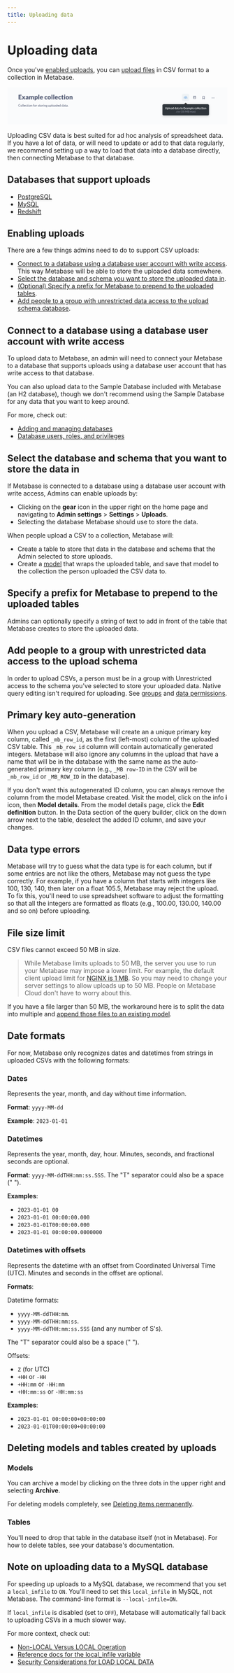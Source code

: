 ```yaml
---
title: Uploading data
---
```


# Uploading data

Once you've [enabled uploads](#enabling-uploads), you can [upload files](../exploration-and-organization/collections.md#uploading-data) in CSV format to a collection in Metabase.

![Upload CSV data to a collection in Metabase](./images/upload-to-collection.png)

Uploading CSV data is best suited for ad hoc analysis of spreadsheet data. If you have a lot of data, or will need to update or add to that data regularly, we recommend setting up a way to load that data into a database directly, then connecting Metabase to that database.

## Databases that support uploads

- [PostgreSQL](../databases/connections/postgresql.md)
- [MySQL](../databases/connections/mysql.md)
- [Redshift](../databases/connections/redshift.md)

## Enabling uploads

There are a few things admins need to do to support CSV uploads:

- [Connect to a database using a database user account with write access](#connect-to-a-database-using-a-database-user-account-with-write-access). This way Metabase will be able to store the uploaded data somewhere.
- [Select the database and schema you want to store the uploaded data in](#select-the-database-and-schema-that-you-want-to-store-the-data-in).
- [(Optional) Specify a prefix for Metabase to prepend to the uploaded tables](#specify-a-prefix-for-metabase-to-prepend-to-the-uploaded-tables).
- [Add people to a group with unrestricted data access to the upload schema database](#add-people-to-a-group-with-unrestricted-data-access-to-the-upload-schema).

## Connect to a database using a database user account with write access

To upload data to Metabase, an admin will need to connect your Metabase to a database that supports uploads using a database user account that has write access to that database.

You can also upload data to the Sample Database included with Metabase (an H2 database), though we don't recommend using the Sample Database for any data that you want to keep around.

For more, check out:

- [Adding and managing databases](./connecting.md)
- [Database users, roles, and privileges](./users-roles-privileges.md#privileges-to-enable-uploads)

## Select the database and schema that you want to store the data in

If Metabase is connected to a database using a database user account with write access, Admins can enable uploads by:

- Clicking on the **gear** icon in the upper right on the home page and navigating to **Admin settings** > **Settings** > **Uploads**.
- Selecting the database Metabase should use to store the data.

When people upload a CSV to a collection, Metabase will:

- Create a table to store that data in the database and schema that the Admin selected to store uploads.
- Create a [model](../data-modeling/models.md) that wraps the uploaded table, and save that model to the collection the person uploaded the CSV data to.

## Specify a prefix for Metabase to prepend to the uploaded tables

Admins can optionally specify a string of text to add in front of the table that Metabase creates to store the uploaded data.

## Add people to a group with unrestricted data access to the upload schema

In order to upload CSVs, a person must be in a group with Unrestricted access to the schema you've selected to store your uploaded data. Native query editing isn't required for uploading. See [groups](../people-and-groups/managing.md) and [data permissions](../permissions/data.md).

## Primary key auto-generation

When you upload a CSV, Metabase will create an a unique primary key column, called `_mb_row_id`, as the first (left-most) column of the uploaded CSV table. This `_mb_row_id` column will contain automatically generated integers. Metabase will also ignore any columns in the upload that have a name that will be in the database with the same name as the auto-generated primary key column (e.g., `_MB row-ID` in the CSV will be `_mb_row_id` or `_MB_ROW_ID` in the database).

If you don't want this autogenerated ID column, you can always remove the column from the model Metabase created. Visit the model, click on the info **i** icon, then **Model details**. From the model details page, click the **Edit definition** button. In the Data section of the query builder, click on the down arrow next to the table, deselect the added ID column, and save your changes.

## Data type errors

Metabase will try to guess what the data type is for each column, but if some entries are not like the others, Metabase may not guess the type correctly. For example, if you have a column that starts with integers like 100, 130, 140, then later on a float 105.5, Metabase may reject the upload. To fix this, you'll need to use spreadsheet software to adjust the formatting so that all the integers are formatted as floats  (e.g., 100.00, 130.00, 140.00 and so on) before uploading.

## File size limit

CSV files cannot exceed 50 MB in size.

> While Metabase limits uploads to 50 MB, the server you use to run your Metabase may impose a lower limit. For example, the default client upload limit for [NGINX is 1 MB](https://nginx.org/en/docs/http/ngx_http_core_module.html#client_max_body_size). So you may need to change your server settings to allow uploads up to 50 MB. People on Metabase Cloud don't have to worry about this.

If you have a file larger than 50 MB, the workaround here is to split the data into multiple and [append those files to an existing model](../exploration-and-organization/collections.md#appending-to-a-model-created-by-an-upload).

## Date formats

For now, Metabase only recognizes dates and datetimes from strings in uploaded CSVs with the following formats:

### Dates

Represents the year, month, and day without time information.

**Format**: `yyyy-MM-dd`

**Example**: `2023-01-01`

### Datetimes

Represents the year, month, day, hour. Minutes, seconds, and fractional seconds are optional.

**Format**: `yyyy-MM-ddTHH:mm:ss.SSS`. The "T" separator could also be a space (" ").

**Examples**:

- `2023-01-01 00`
- `2023-01-01 00:00:00.000`
- `2023-01-01T00:00:00.000`
- `2023-01-01 00:00:00.0000000`

### Datetimes with offsets

Represents the datetime with an offset from Coordinated Universal Time (UTC). Minutes and seconds in the offset are optional.

**Formats**:

Datetime formats:

- `yyyy-MM-ddTHH:mm`.
- `yyyy-MM-ddTHH:mm:ss`.
- `yyyy-MM-ddTHH:mm:ss.SSS` (and any number of S's).

The "T" separator could also be a space (" ").

Offsets:

- `Z` (for UTC)
- `+HH` or `-HH`
- `+HH:mm` or `-HH:mm`
- `+HH:mm:ss` or `-HH:mm:ss`

**Examples**:

- `2023-01-01 00:00:00+00:00:00`
- `2023-01-01T00:00:00+00:00:00`

## Deleting models and tables created by uploads

### Models

You can archive a model by clicking on the three dots in the upper right and selecting **Archive**.

For deleting models completely, see [Deleting items permanently](../exploration-and-organization/history.md#deleting-items-permanently).

### Tables

You'll need to drop that table in the database itself (not in Metabase). For how to delete tables, see your database's documentation.

## Note on uploading data to a MySQL database

For speeding up uploads to a MySQL database, we recommend that you set a `local_infile` to `ON`. You'll need to set this `local_infile` in MySQL, not Metabase. The command-line format is `--local-infile=ON`.

If `local_infile` is disabled (set to `OFF`), Metabase will automatically fall back to uploading CSVs in a much slower way.

For more context, check out:

- [Non-LOCAL Versus LOCAL Operation](https://dev.mysql.com/doc/refman/8.0/en/load-data.html#load-data-local)
- [Reference docs for the local_infile variable](https://dev.mysql.com/doc/refman/8.0/en/server-system-variables.html#sysvar_local_infile)
- [Security Considerations for LOAD LOCAL DATA](https://dev.mysql.com/doc/refman/8.0/en/load-data-local-security.html)
